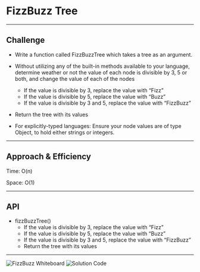 # FizzBuzz Tree
<!-- Short summary or background information -->
***
## Challenge
* Write a function called FizzBuzzTree which takes a tree as an argument.
* Without utilizing any of the built-in methods available to your language, determine weather or not the value of each node is divisible by 3, 5 or both, and change the value of each of the nodes

    * If the value is divisible by 3, replace the value with “Fizz”
    * If the value is divisible by 5, replace the value with “Buzz”
    * If the value is divisible by 3 and 5, replace the value with “FizzBuzz”
* Return the tree with its values
* For explicitly-typed languages: Ensure your node values are of type Object, to hold either strings or integers.

***
## Approach & Efficiency
Time: O(n)

Space: O(1)
***

## API

* fizzBuzzTree()
    * If the value is divisible by 3, replace the value with “Fizz”
    * If the value is divisible by 5, replace the value with “Buzz”
    * If the value is divisible by 3 and 5, replace the value with “FizzBuzz”
    * Return the tree with its values

***

![FizzBuzz Whiteboard]()
![Solution Code]()